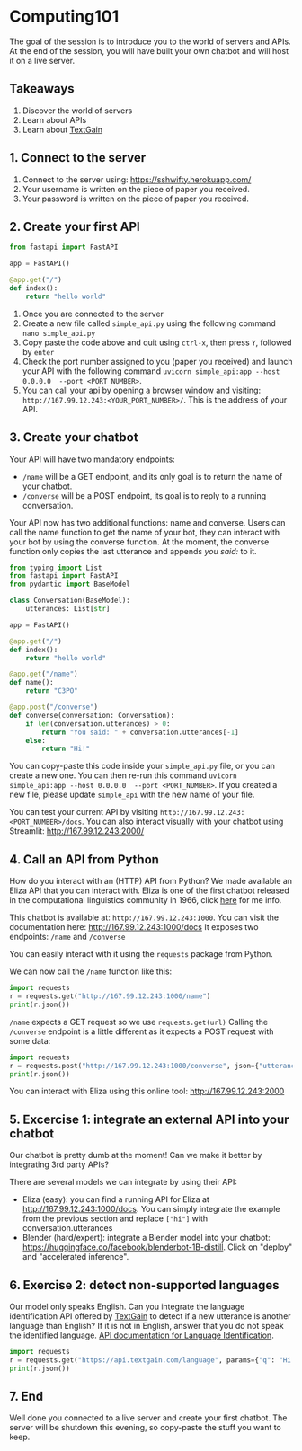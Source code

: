 # Computing101

The goal of the session is to introduce you to the world of servers and APIs. At the end of the session, you will have built your own chatbot and will host it on a live server.

## Takeaways
1. Discover the world of servers
2. Learn about APIs
3. Learn about [TextGain](https://textgain.com)

## 1. Connect to the server

1. Connect to the server using: https://sshwifty.herokuapp.com/
2. Your username is written on the piece of paper you received.
3. Your password is written on the piece of paper you received.

## 2. Create your first API
```python
from fastapi import FastAPI

app = FastAPI()

@app.get("/")
def index():
    return "hello world"
```
1. Once you are connected to the server
2. Create a new file called `simple_api.py` using the following command `nano simple_api.py`
3. Copy paste the code above and quit using `ctrl-x`, then press `Y`, followed by `enter`
4. Check the port number assigned to you (paper you received) and launch your API with the following command `uvicorn simple_api:app --host 0.0.0.0  --port <PORT_NUMBER>`.
5. You can call your api by opening a browser window and visiting: `http://167.99.12.243:<YOUR_PORT_NUMBER>/`. This is the address of your API.

## 3. Create your chatbot
Your API will have two mandatory endpoints:
* `/name` will be a GET endpoint, and its only goal is to return the name of your chatbot.
* `/converse` will be a POST endpoint, its goal is to reply to a running conversation.

Your API now has two additional functions: name and converse. Users can call the name function to get the name of your bot, they can interact with your bot by using the converse function. At the moment, the converse function only copies the last utterance and appends *you said:* to it. 
```python
from typing import List
from fastapi import FastAPI
from pydantic import BaseModel

class Conversation(BaseModel):
    utterances: List[str]

app = FastAPI()

@app.get("/")
def index():
    return "hello world"

@app.get("/name")
def name():
    return "C3PO"

@app.post("/converse")
def converse(conversation: Conversation):
    if len(conversation.utterances) > 0:
        return "You said: " + conversation.utterances[-1]
    else:
        return "Hi!"
```
You can copy-paste this code inside your `simple_api.py` file, or you can create a new one. You can then re-run this command `uvicorn simple_api:app --host 0.0.0.0  --port <PORT_NUMBER>`. If you created a new file, please update `simple_api` with the new name of your file.

You can test your current API by visiting `http://167.99.12.243:<PORT_NUMBER>/docs`.
You can also interact visually with your chatbot using Streamlit: http://167.99.12.243:2000/

## 4. Call an API from Python
How do you interact with an (HTTP) API from Python? We made available an Eliza API that you can interact with. Eliza is one of the first chatbot released in the computational linguistics community in 1966, click [here](https://github.com/wadetb/eliza/blob/master/p36-weizenabaum.pdf) for me info. 

This chatbot is available at: `http://167.99.12.243:1000`. You can visit the documentation here: http://167.99.12.243:1000/docs
It exposes two endpoints: `/name` and `/converse` 

You can easily interact with it using the `requests` package from Python.

We can now call the `/name` function like this:
```python
import requests
r = requests.get("http://167.99.12.243:1000/name")
print(r.json())
```
`/name` expects a GET request so we use `requests.get(url)` 
Calling the `/converse` endpoint is a little different as it expects a POST request with some data:
```python
import requests
r = requests.post("http://167.99.12.243:1000/converse", json={"utterances": ["how are you doing?"]})
print(r.json())
```
You can interact with Eliza using this online tool: http://167.99.12.243:2000

## 5. Excercise 1: integrate an external API into your chatbot
Our chatbot is pretty dumb at the moment! Can we make it better by integrating 3rd party APIs?

There are several models we can integrate by using their API:
* Eliza (easy): you can find a running API for Eliza at http://167.99.12.243:1000/docs. You can simply integrate the example from the previous section and replace `["hi"]` with conversation.utterances
* Blender (hard/expert): integrate a Blender model into your chatbot: https://huggingface.co/facebook/blenderbot-1B-distill. Click on "deploy" and "accelerated inference".
 
## 6. Exercise 2: detect non-supported languages
Our model only speaks English. Can you integrate the language identification API offered by [TextGain](https://www.textgain.com/) to detect if a new utterance is another language than English? If it is not in English, answer that you do not speak the identified language.
[API documentation for Language Identification](https://devops.textgain.com/#tag/Identification/paths/~1language/get).

```python
import requests
r = requests.get("https://api.textgain.com/language", params={"q": "Hi there!", "key": "<ASK_FOR_THE_KEY>"})
print(r.json())
```

## 7. End
Well done you connected to a live server and create your first chatbot. The server will be shutdown this evening, so copy-paste the stuff you want to keep.

